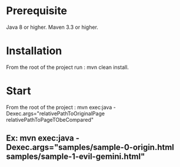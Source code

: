 # Prerequisite
Java 8 or higher.
Maven 3.3 or higher.
# Installation
From the root of the project run :
mvn clean install.
# Start
From the root of the project :
mvn exec:java -Dexec.args="relativePathToOriginalPage relativePathToPageTObeCompared"
## Ex: mvn exec:java -Dexec.args="samples/sample-0-origin.html samples/sample-1-evil-gemini.html"



